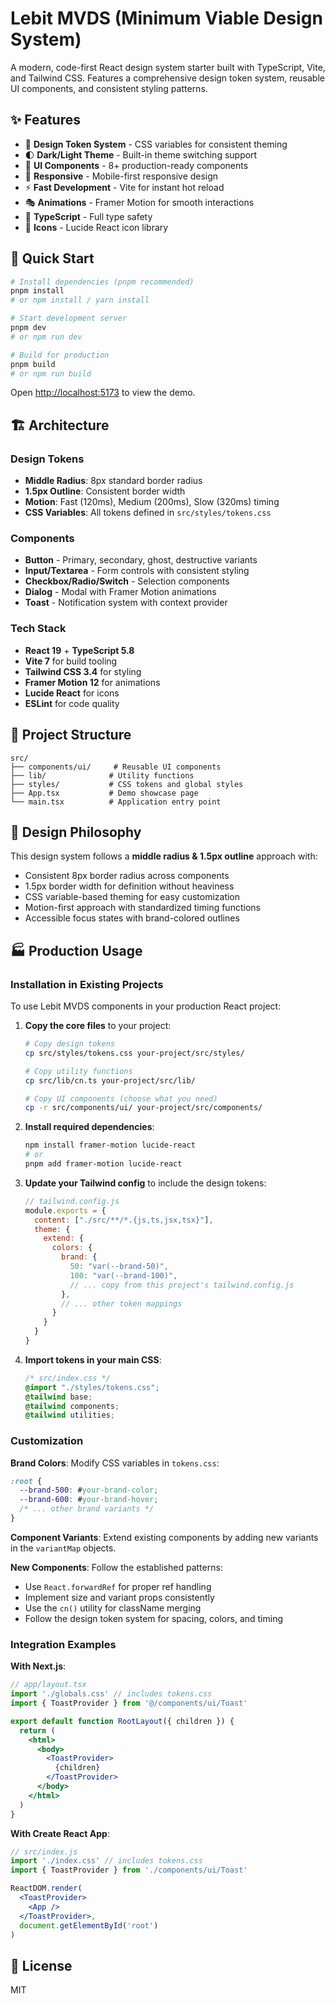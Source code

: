 # Lebit MVDS (Minimum Viable Design System)

A modern, code-first React design system starter built with TypeScript, Vite, and Tailwind CSS. Features a comprehensive design token system, reusable UI components, and consistent styling patterns.

## ✨ Features

- 🎨 **Design Token System** - CSS variables for consistent theming
- 🌓 **Dark/Light Theme** - Built-in theme switching support
- 🧩 **UI Components** - 8+ production-ready components
- 📱 **Responsive** - Mobile-first responsive design
- ⚡ **Fast Development** - Vite for instant hot reload
- 🎭 **Animations** - Framer Motion for smooth interactions
- 🎯 **TypeScript** - Full type safety
- 🎪 **Icons** - Lucide React icon library

## 🚀 Quick Start

```bash
# Install dependencies (pnpm recommended)
pnpm install
# or npm install / yarn install

# Start development server
pnpm dev
# or npm run dev

# Build for production
pnpm build
# or npm run build
```

Open [http://localhost:5173](http://localhost:5173) to view the demo.

## 🏗️ Architecture

### Design Tokens
- **Middle Radius**: 8px standard border radius
- **1.5px Outline**: Consistent border width
- **Motion**: Fast (120ms), Medium (200ms), Slow (320ms) timing
- **CSS Variables**: All tokens defined in `src/styles/tokens.css`

### Components
- **Button** - Primary, secondary, ghost, destructive variants
- **Input/Textarea** - Form controls with consistent styling
- **Checkbox/Radio/Switch** - Selection components
- **Dialog** - Modal with Framer Motion animations  
- **Toast** - Notification system with context provider

### Tech Stack
- **React 19** + **TypeScript 5.8**
- **Vite 7** for build tooling
- **Tailwind CSS 3.4** for styling
- **Framer Motion 12** for animations
- **Lucide React** for icons
- **ESLint** for code quality

## 📁 Project Structure

```
src/
├── components/ui/     # Reusable UI components
├── lib/              # Utility functions
├── styles/           # CSS tokens and global styles  
├── App.tsx           # Demo showcase page
└── main.tsx          # Application entry point
```

## 🎨 Design Philosophy

This design system follows a **middle radius & 1.5px outline** approach with:

- Consistent 8px border radius across components
- 1.5px border width for definition without heaviness
- CSS variable-based theming for easy customization
- Motion-first approach with standardized timing functions
- Accessible focus states with brand-colored outlines

## 🏭 Production Usage

### Installation in Existing Projects

To use Lebit MVDS components in your production React project:

1. **Copy the core files** to your project:
   ```bash
   # Copy design tokens
   cp src/styles/tokens.css your-project/src/styles/
   
   # Copy utility functions
   cp src/lib/cn.ts your-project/src/lib/
   
   # Copy UI components (choose what you need)
   cp -r src/components/ui/ your-project/src/components/
   ```

2. **Install required dependencies**:
   ```bash
   npm install framer-motion lucide-react
   # or
   pnpm add framer-motion lucide-react
   ```

3. **Update your Tailwind config** to include the design tokens:
   ```javascript
   // tailwind.config.js
   module.exports = {
     content: ["./src/**/*.{js,ts,jsx,tsx}"],
     theme: {
       extend: {
         colors: {
           brand: {
             50: "var(--brand-50)",
             100: "var(--brand-100)",
             // ... copy from this project's tailwind.config.js
           },
           // ... other token mappings
         }
       }
     }
   }
   ```

4. **Import tokens in your main CSS**:
   ```css
   /* src/index.css */
   @import "./styles/tokens.css";
   @tailwind base;
   @tailwind components; 
   @tailwind utilities;
   ```

### Customization

**Brand Colors**: Modify CSS variables in `tokens.css`:
```css
:root {
  --brand-500: #your-brand-color;
  --brand-600: #your-brand-hover;
  /* ... other brand variants */
}
```

**Component Variants**: Extend existing components by adding new variants in the `variantMap` objects.

**New Components**: Follow the established patterns:
- Use `React.forwardRef` for proper ref handling
- Implement size and variant props consistently
- Use the `cn()` utility for className merging
- Follow the design token system for spacing, colors, and timing

### Integration Examples

**With Next.js**:
```jsx
// app/layout.tsx
import './globals.css' // includes tokens.css
import { ToastProvider } from '@/components/ui/Toast'

export default function RootLayout({ children }) {
  return (
    <html>
      <body>
        <ToastProvider>
          {children}
        </ToastProvider>
      </body>
    </html>
  )
}
```

**With Create React App**:
```jsx
// src/index.js
import './index.css' // includes tokens.css
import { ToastProvider } from './components/ui/Toast'

ReactDOM.render(
  <ToastProvider>
    <App />
  </ToastProvider>,
  document.getElementById('root')
)
```

## 📄 License

MIT
